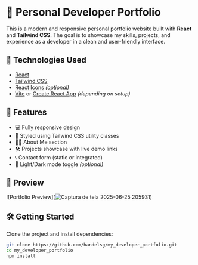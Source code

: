 # 💼 Personal Developer Portfolio

This is a modern and responsive personal portfolio website built with **React** and **Tailwind CSS**. The goal is to showcase my skills, projects, and experience as a developer in a clean and user-friendly interface.

## 🚀 Technologies Used

- [React](https://reactjs.org/)
- [Tailwind CSS](https://tailwindcss.com/)
- [React Icons](https://react-icons.github.io/react-icons/) *(optional)*
- [Vite](https://vitejs.dev/) or [Create React App](https://create-react-app.dev/) *(depending on setup)*

## 📁 Features

- 💻 Fully responsive design
- 🎨 Styled using Tailwind CSS utility classes
- 🧑‍💼 About Me section
- 🛠️ Projects showcase with live demo links
- 📞 Contact form (static or integrated)
- 🌙 Light/Dark mode toggle *(optional)*

## 📸 Preview


![Portfolio Preview](![Captura de tela 2025-06-25 205931](https://github.com/user-attachments/assets/62f63dd4-34d3-450b-a5a9-6c8d4edc06c3)) <!-- Replace with your actual screenshot path -->

## 🛠️ Getting Started

Clone the project and install dependencies:

```bash
git clone https://github.com/handelsg/my_developer_portfolio.git
cd my_developer_portfolio
npm install

